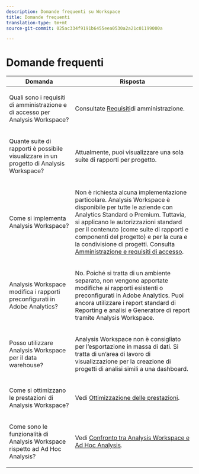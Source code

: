 ```yaml
---
description: Domande frequenti su Workspace
title: Domande frequenti
translation-type: tm+mt
source-git-commit: 025ac334f9191b6455eea0530a2a21c01199000a

---
```



# Domande frequenti

<table id="table_BC4237EC03FF42579CC736498D6654F9"> 
 <thead> 
  <tr> 
   <th colname="col1" class="entry"> Domanda </th> 
   <th colname="col2" class="entry"> Risposta </th> 
  </tr> 
 </thead>
 <tbody> 
  <tr> 
   <td colname="col1"> <p>Quali sono i requisiti di amministrazione e di accesso per Analysis Workspace? </p> </td> 
   <td colname="col2"> <p>Consultate <a href="/help/analyze/analysis-workspace/workspace-faq/frequently-asked-questions-analysis-workspace.md"  > Requisiti</a>di amministrazione. </p> </td> 
  </tr> 
  <tr> 
   <td colname="col1"> <p>Quante suite di rapporti è possibile visualizzare in un progetto di Analysis Workspace? </p> </td> 
   <td colname="col2"> <p>Attualmente, puoi visualizzare una sola suite di rapporti per progetto. </p> </td> 
  </tr> 
  <tr> 
   <td colname="col1"> <p>Come si implementa Analysis Workspace? </p> </td> 
   <td colname="col2"> <p>Non è richiesta alcuna implementazione particolare. Analysis Workspace è disponibile per tutte le aziende con Analytics Standard o Premium. Tuttavia, si applicano le autorizzazioni standard per il contenuto (come suite di rapporti e componenti del progetto) e per la cura e la condivisione di progetti. Consulta <a href="/help/analyze/analysis-workspace/workspace-faq/frequently-asked-questions-analysis-workspace.md"  >Amministrazione e requisiti di accesso</a>. </p> </td> 
  </tr> 
  <tr> 
   <td colname="col1"> <p>Analysis Workspace modifica i rapporti preconfigurati in Adobe Analytics? </p> </td> 
   <td colname="col2"> <p>No. Poiché si tratta di un ambiente separato, non vengono apportate modifiche ai rapporti esistenti o preconfigurati in Adobe Analytics. Puoi ancora utilizzare i report standard di Reporting e analisi e Generatore di report tramite Analysis Workspace. </p> </td> 
  </tr> 
  <tr> 
   <td colname="col1"> <p>Posso utilizzare Analysis Workspace per il data warehouse? </p> </td> 
   <td colname="col2"> <p>Analysis Workspace non è consigliato per l’esportazione in massa di dati. Si tratta di un’area di lavoro di visualizzazione per la creazione di progetti di analisi simili a una dashboard. </p> </td> 
  </tr>
  <tr> 
   <td colname="col1"> <p>Come si ottimizzano le prestazioni di Analysis Workspace? </p> </td> 
   <td colname="col2"> <p>Vedi <a href="/help/analyze/analysis-workspace/workspace-faq/optimizing-performance.md"  >Ottimizzazione delle prestazioni</a>. </p> </td> 
  </tr> 
  <tr> 
   <td colname="col1"> <p>Come sono le funzionalità di Analysis Workspace rispetto ad Ad Hoc Analysis? </p> </td> 
   <td colname="col2"> <p>Vedi <a href="/help/analyze/analysis-workspace/workspace-faq/adhocanalysis-vs-analysisworkspace.md"  >Confronto tra Analysis Workspace e Ad Hoc Analysis</a>. </p> </td> 
  </tr> 
 </tbody> 
</table>

